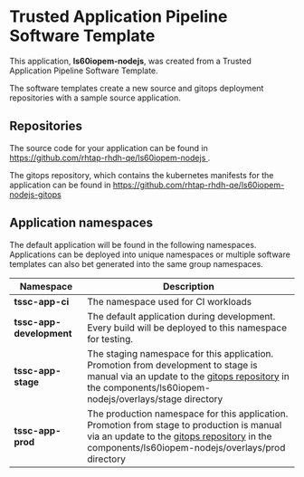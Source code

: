 # Trusted Application Pipeline Software Template

This application, **ls60iopem-nodejs**, was created from a Trusted Application Pipeline Software Template.

The software templates create a new source and gitops deployment repositories with a sample source application. 

## Repositories

The source code for your application can be found in [https://github.com/rhtap-rhdh-qe/ls60iopem-nodejs ](https://github.com/rhtap-rhdh-qe/ls60iopem-nodejs ).
 
The gitops repository, which contains the kubernetes manifests for the application can be found in 
[https://github.com/rhtap-rhdh-qe/ls60iopem-nodejs-gitops ](https://github.com/rhtap-rhdh-qe/ls60iopem-nodejs-gitops ) 

## Application namespaces 

The default application will be found in the following namespaces. Applications can be deployed into unique namespaces or multiple software templates can also bet generated into the same group namespaces.  

|  Namespace   |  Description   |  
| -------- | -------- |
| **tssc-app-ci** | The namespace used for CI workloads |
| **tssc-app-development** | The default application during development. Every build will be deployed to this namespace for testing. |
| **tssc-app-stage** | The staging namespace for this application. Promotion from development to stage is manual via an update to the [gitops repository](https://github.com/rhtap-rhdh-qe/ls60iopem-nodejs-gitops ) in the components/ls60iopem-nodejs/overlays/stage directory |
| **tssc-app-prod** | The production namespace for this application. Promotion from stage to production is manual via an update to the [gitops repository](https://github.com/rhtap-rhdh-qe/ls60iopem-nodejs-gitops ) in the components/ls60iopem-nodejs/overlays/prod directory |